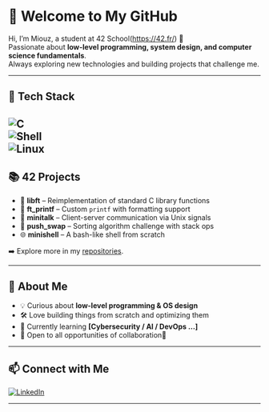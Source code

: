 # 🌟 Welcome to My GitHub  

Hi, I’m Miouz, a student at 42 School(https://42.fr/) 🚀  
Passionate about **low-level programming, system design, and computer science fundamentals**.  
Always exploring new technologies and building projects that challenge me.  

---

## 🔧 Tech Stack  

![C](https://img.shields.io/badge/C-00599C?style=for-the-badge&logo=c&logoColor=white)   
![Shell](https://img.shields.io/badge/Shell-FFD500?style=for-the-badge&logo=gnu-bash&logoColor=black)  
![Linux](https://img.shields.io/badge/Linux-FCC624?style=for-the-badge&logo=linux&logoColor=black)  
---

## 📚 42 Projects  

- 🐚 **libft** – Reimplementation of standard C library functions  
- 🔗 **ft_printf** – Custom `printf` with formatting support  
- 📡 **minitalk** – Client-server communication via Unix signals  
- 🧩 **push_swap** – Sorting algorithm challenge with stack ops  
- 🌐 **minishell** – A bash-like shell from scratch   

➡️ Explore more in my [repositories](https://github.com/miouz).  

---

## 🚀 About Me  

- 💡 Curious about **low-level programming & OS design**  
- 🛠 Love building things from scratch and optimizing them  
- 🌱 Currently learning **[Cybersecurity / AI / DevOps …]**  
- 🤝 Open to all opportunities of collaboration🥰  

---

## 📫 Connect with Me  

[![LinkedIn](https://img.shields.io/badge/LinkedIn-0A66C2?style=for-the-badge&logo=linkedin&logoColor=white)](https://www.linkedin.com/in/mi-zhou-b7a174123/)  

---
